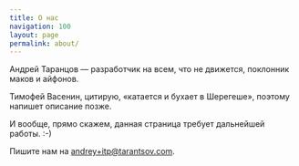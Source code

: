 ```yaml
---
title: О нас
navigation: 100
layout: page
permalink: about/
---
```


Андрей Таранцов — разработчик на всем, что не движется, поклонник маков и айфонов.

Тимофей Васенин, цитирую, «катается и бухает в Шерегеше», поэтому напишет описание позже.

И вообще, прямо скажем, данная страница требует дальнейшей работы. :-)

Пишите нам на [andrey+itp@tarantsov.com](mailto:andrey+itp@tarantsov.com).
